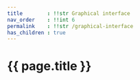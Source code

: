 ```yaml
---
title        : !!str Graphical interface
nav_order    : !!int 6
permalink    : !!str /graphical-interface
has_children : true
---
```


# {{ page.title }}

